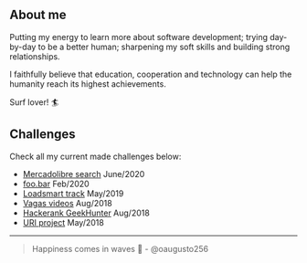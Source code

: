 ## About me

Putting my energy to learn more about software development; trying day-by-day to be a better human; sharpening my soft skills and building strong relationships.

I faithfully believe that education, cooperation and technology can help the humanity reach its highest achievements.

Surf lover! :surfer:

## Challenges

Check all my current made challenges below:

- [Mercadolibre search](https://github.com/oaugusto256/meli-challenge) June/2020
- [foo.bar](https://github.com/oaugusto256/foo.bar) Feb/2020
- [Loadsmart track](https://github.com/oaugusto256/loadsmart-track/) May/2019
- [Vagas videos](https://github.com/oaugusto256/vagas-videos) Aug/2018
- [Hackerank GeekHunter](https://github.com/oaugusto256/uri-geekhunter) Aug/2018
- [URI project](https://github.com/oaugusto256/uri-project) May/2018

---

> Happiness comes in waves :ocean: - @oaugusto256
